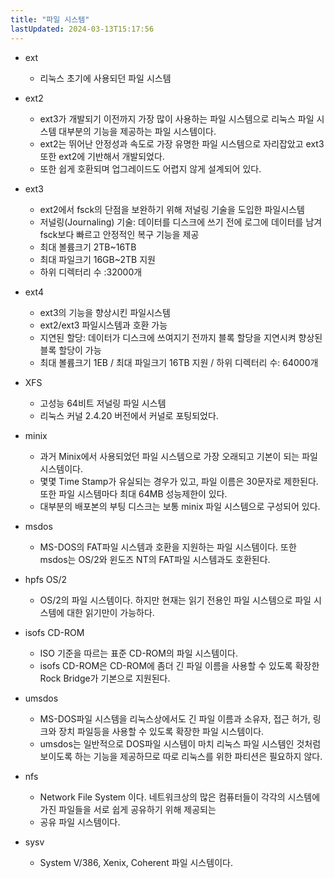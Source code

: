 ```yaml
---
title: "파일 시스템"
lastUpdated: 2024-03-13T15:17:56
---
```


- ext
    - 리눅스 초기에 사용되던 파일 시스템

- ext2
    - ext3가 개발되기 이전까지 가장 많이 사용하는 파일 시스템으로 리눅스 파일 시스템 대부분의 기능을 제공하는 파일 시스템이다.
    - ext2는 뛰어난 안정성과 속도로 가장 유명한 파일 시스템으로 자리잡았고 ext3 또한 ext2에 기반해서 개발되었다.
    - 또한 쉽게 호환되며 업그레이드도 어렵지 않게 설계되어 있다.

- ext3
    - ext2에서 fsck의 단점을 보완하기 위해 저널링 기술을 도입한 파일시스템
    - 저널링(Journaling) 기술: 데이터를 디스크에 쓰기 전에 로그에 데이터를 남겨 fsck보다 빠르고 안정적인 복구 기능을 제공
    - 최대 볼륨크기 2TB~16TB
    - 최대 파일크기 16GB~2TB 지원
    - 하위 디렉터리 수 :32000개
  
- ext4
    - ext3의 기능을 향상시킨 파일시스템
    - ext2/ext3 파일시스템과 호환 가능
    - 지연된 할당: 데이터가 디스크에 쓰여지기 전까지 블록 할당을 지연시켜 향상된 블록 할당이 가능
    - 최대 볼륨크기 1EB / 최대 파일크기 16TB 지원 / 하위 디렉터리 수: 64000개
  
- XFS
    - 고성능 64비트 저널링 파일 시스템
    - 리눅스 커널 2.4.20 버전에서 커널로 포팅되었다.

- minix
    - 과거 Minix에서 사용되었던 파일 시스템으로 가장 오래되고 기본이 되는 파일 시스템이다. 
    - 몇몇 Time Stamp가 유실되는 경우가 있고, 파일 이름은 30문자로 제한된다. 또한 파일 시스템마다 최대 64MB 성능제한이 있다.
    - 대부분의 배포본의 부팅 디스크는 보통 minix 파일 시스템으로 구성되어 있다. 

- msdos
    - MS-DOS의 FAT파일 시스템과 호환을 지원하는 파일 시스템이다. 또한 msdos는 OS/2와 윈도즈 NT의 FAT파일 시스템과도 호환된다.

- hpfs OS/2
    - OS/2의 파일 시스템이다. 하지만 현재는 읽기 전용인 파일 시스템으로 파일 시스템에 대한 읽기만이 가능하다.

- isofs CD-ROM
    - ISO 기준을 따르는 표준 CD-ROM의 파일 시스템이다.
    - isofs CD-ROM은 CD-ROM에 좀더 긴 파일 이름을 사용할 수 있도록 확장한 Rock Bridge가 기본으로 지원된다.

- umsdos
    - MS-DOS파일 시스템을 리눅스상에서도 긴 파일 이름과 소유자, 접근 허가, 링크와 장치 파일등을 사용할 수 있도록 확장한 파일 시스템이다.
    - umsdos는 일반적으로 DOS파일 시스템이 마치 리눅스 파일 시스템인 것처럼 보이도록 하는 기능을 제공하므로 따로 리눅스를 위한 파티션은 필요하지 않다.

- nfs
    - Network File System 이다. 네트워크상의 많은 컴퓨터들이 각각의 시스템에 가진 파일들을 서로 쉽게 공유하기 위해 제공되는
    - 공유 파일 시스템이다.

- sysv
    - System V/386, Xenix, Coherent 파일 시스템이다.